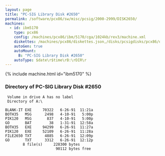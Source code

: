 ```yaml
---
layout: page
title: "PC-SIG Library Disk #2650"
permalink: /software/pcx86/sw/misc/pcsig/2000-2999/DISK2650/
machines:
  - id: ibm5170
    type: pcx86
    config: /machines/pcx86/ibm/5170/cga/1024kb/rev3/machine.xml
    diskettes: /machines/pcx86/diskettes.json,/disks/pcsigdisks/pcx86/diskettes.json
    autoGen: true
    autoMount:
      B: "PC-SIG Library Disk #2650"
    autoType: $date\r$time\rB:\rDIR\r
---
```


{% include machine.html id="ibm5170" %}

### Directory of PC-SIG Library Disk #2650

     Volume in drive A has no label
     Directory of A:\

    BLANK-IT EXE     70322   6-26-91  11:21a
    BOTH35   MSG      2498   4-10-91   5:00p
    PIK120   MSG       837   4-10-91   5:00p
    GO       BAT        38   1-31-91  12:58a
    BOTH35   EXE     94299   6-26-91  11:27a
    PIK120   EXE     52109   6-26-91  11:28a
    FILE2650 TXT      4885   6-26-91  12:09p
    GO       TXT      3312   6-26-91  12:12p
            8 file(s)     228300 bytes
                           90112 bytes free

